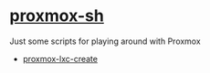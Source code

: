 # [proxmox-sh](https://github.com/therootcompany/proxmox-sh)

Just some scripts for playing around with Proxmox

-   [proxmox-lxc-create](./proxmox-lxc-create)

